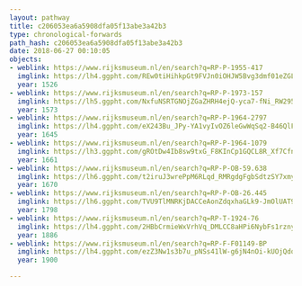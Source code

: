 ```yaml
---
layout: pathway
title: c206053ea6a5908dfa05f13abe3a42b3
type: chronological-forwards
path_hash: c206053ea6a5908dfa05f13abe3a42b3
date: 2018-06-27 00:10:05
objects:
- weblink: https://www.rijksmuseum.nl/en/search?q=RP-P-1955-417
  imglink: https://lh4.ggpht.com/REw0tiHihkpGt9FVJn0iOHJW5Bvg3dmf01eZGL58rpA86XExhMtZPWZJXnr8Qf8JVvzOQPc9VbsYzb_xWBAiprKdGQw=s200
  year: 1526
- weblink: https://www.rijksmuseum.nl/en/search?q=RP-P-1973-157
  imglink: https://lh5.ggpht.com/NxfuNSRTGNOjZGaZHRH4ejQ-yca7-fNi_RW295zZWtVJRhw6jL-1hjkp9cTFLnf7Vwd1FrdsPIQtsFSRpffNAz6DBCg=s200
  year: 1573
- weblink: https://www.rijksmuseum.nl/en/search?q=RP-P-1964-2797
  imglink: https://lh4.ggpht.com/eX243Bu_JPy-YA1vyIvOZ6leGwWqSq2-B46QlFhJBlpY5Et_tEXfymkXvy8AFkkGSmeazFoMSMZ0xQQkL0yftIhMXw=s200
  year: 1645
- weblink: https://www.rijksmuseum.nl/en/search?q=RP-P-1964-1079
  imglink: https://lh3.ggpht.com/gROtDw4Ib8sw9txG_F8KInCp1GQCL8R_Xf7CfnK5as8GhHFfoEkW0lHDVJHgOX8_ewkm8cc_G40h5SDeBQmSXa2aYjZs=s200
  year: 1661
- weblink: https://www.rijksmuseum.nl/en/search?q=RP-P-OB-59.638
  imglink: https://lh6.ggpht.com/t2iruJ3wrePpM6RLqd_RMRgdgFgbSdtzSY7xmydvXObZR2eP56lzcrjLtkJ3DKZQPMNeJU-wMkkhzHEX7z4snrmGZ0U=s200
  year: 1670
- weblink: https://www.rijksmuseum.nl/en/search?q=RP-P-OB-26.445
  imglink: https://lh6.ggpht.com/TVU9TlMNRKjDACCeAonZdqxhaGLk9-JmOlUAT9_Sk1sPQXJIXxR-Ft7t2lng7baq13XtDsWZReOaII0DHi_bAhDsrFOY=s200
  year: 1798
- weblink: https://www.rijksmuseum.nl/en/search?q=RP-T-1924-76
  imglink: https://lh4.ggpht.com/2HBbCrmieWxVrhVq_DMLCC8aHPi6NybFs1rznycJ-6zzmiLVMuaKkApxgriXgaCWaL66BJRlVzMoNj8uau7vSOWf5vK2=s200
  year: 1886
- weblink: https://www.rijksmuseum.nl/en/search?q=RP-F-F01149-BP
  imglink: https://lh4.ggpht.com/ezZ3Nw1s3b7u_pNSs41lW-g6jN4nOi-kUOjQdojXfcyp0esMAm8MG9QR5hPL62w-q0TxfCuRuFwEviHkgVJ8WH9hLQ=s200
  year: 1900

---
```

